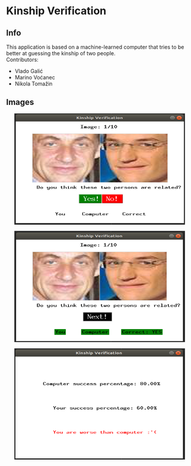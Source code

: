 # Kinship Verification

## Info
This application is based on a machine-learned computer that tries to be better at guessing the kinship of two people.      
Contributors:  
- Vlado Galić
- Marino Voćanec
- Nikola Tomažin


## Images
<p align="center">
  <img width="460" height="300" src="https://github.com/galiuskas24/ML-Kinship-Verification/blob/master/kinship_verification/images/img1.png" title="Start">
</p>

<p align="center">
  <img width="460" height="300" src="https://github.com/galiuskas24/ML-Kinship-Verification/blob/master/kinship_verification/images/img2.png" title="Answer">
</p>


<p align="center">
  <img width="460" height="300" src="https://github.com/galiuskas24/ML-Kinship-Verification/blob/master/kinship_verification/images/img3.png" title="End">
</p>
